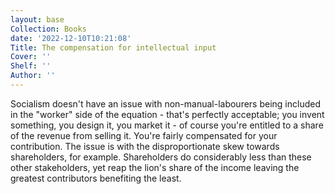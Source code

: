 ```yaml
---
layout: base
Collection: Books
date: '2022-12-10T10:21:08'
Title: The compensation for intellectual input
Cover: ''
Shelf: ''
Author: ''
---
```


Socialism doesn't have an issue with non-manual-labourers being included in the "worker" side of the equation - that's perfectly acceptable; you invent something, you design it, you market it - of course you're entitled to a share of the revenue from selling it. You're fairly compensated for your contribution. The issue is with the disproportionate skew towards shareholders, for example. Shareholders do considerably less than these other stakeholders, yet reap the lion's share of the income leaving the greatest contributors benefiting the least.